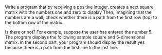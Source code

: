 Write a program that by receiving a positive integer, creates a next square matrix with the numbers one and zero
to display
Then, imagining that the numbers are a wall, check whether there is a path from the first row (top) to the bottom row of the matrix.

Is there or not?
For example, suppose the user has entered the number 5.
The program displays the following sample square and 5-dimensional matrix.
In the second part, your program should display the result yes because there is a path from the first line to the last line.
